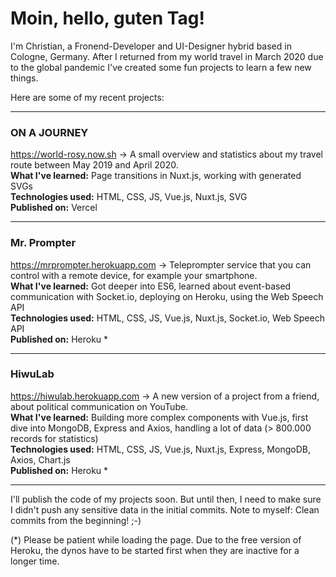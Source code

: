 
# Moin, hello, guten Tag!

I'm Christian, a Fronend-Developer and UI-Designer hybrid based in Cologne, Germany. After I returned from my world travel in March 2020 due to the global pandemic I've created some fun projects to learn a few new things.

Here are some of my recent projects:

---

### ON A JOURNEY
https://world-rosy.now.sh → 
A small overview and statistics about my travel route between May 2019 and April 2020.  
__What I've learned:__ Page transitions in Nuxt.js, working with generated SVGs  
__Technologies used:__ HTML, CSS, JS, Vue.js, Nuxt.js, SVG  
__Published on:__ Vercel

---

### Mr. Prompter
https://mrprompter.herokuapp.com → 
Teleprompter service that you can control with a remote device, for example your smartphone.  
__What I've learned:__ Got deeper into ES6, learned about event-based communication with Socket.io, deploying on Heroku, using the Web Speech API  
__Technologies used:__ HTML, CSS, JS, Vue.js, Nuxt.js, Socket.io, Web Speech API  
__Published on:__ Heroku  *

---

### HiwuLab
https://hiwulab.herokuapp.com → 
A new version of a project from a friend, about political communication on YouTube.  
__What I've learned:__ Building more complex components with Vue.js, first dive into MongoDB, Express and Axios, handling a lot of data (> 800.000 records for statistics)  
__Technologies used:__ HTML, CSS, JS, Vue.js, Nuxt.js, Express, MongoDB, Axios, Chart.js  
__Published on:__ Heroku *

---

I'll publish the code of my projects soon. But until then, I need to make sure I didn't push any sensitive data in the initial commits. Note to myself: Clean commits from the beginning! ;-)

(*) Please be patient while loading the page. Due to the free version of Heroku, the dynos have to be started first when they are inactive for a longer time.
